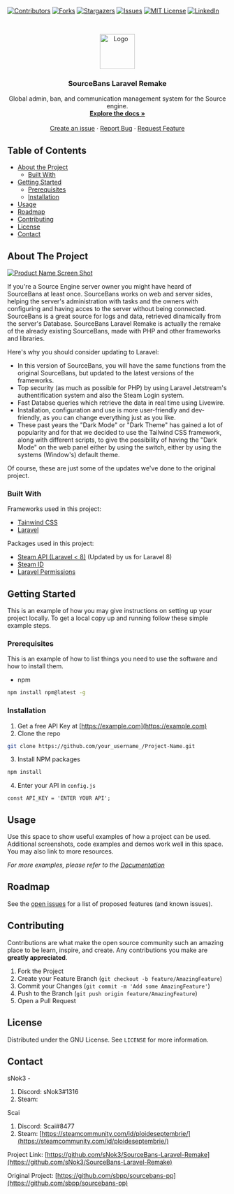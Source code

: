 [![Contributors][contributors-shield]][contributors-url]
[![Forks][forks-shield]][forks-url]
[![Stargazers][stars-shield]][stars-url]
[![Issues][issues-shield]][issues-url]
[![MIT License][license-shield]][license-url]
[![LinkedIn][linkedin-shield]][linkedin-url]



<!-- PROJECT LOGO -->
<br />
<p align="center">
  <a href="https://github.com/sNok3/SourceBans-Laravel-Remake">
    <img src="x" alt="Logo" width="80" height="80">
  </a>

  <h3 align="center">SourceBans Laravel Remake</h3>

  <p align="center">
    Global admin, ban, and communication management system for the Source engine.
    <br />
    <a href="https://github.com/sNok3/SourceBans-Laravel-Remake/readme.md"><strong>Explore the docs »</strong></a>
    <br />
    <br />
    <a href="https://github.com/sNok3/SourceBans-Laravel-Remake/issues/new">Create an issue</a>
    ·
    <a href="https://github.com/sNok3/SourceBans-Laravel-Remake/issues">Report Bug</a>
    ·
    <a href="https://github.com/github.com/sNok3/SourceBans-Laravel-Remake/">Request Feature</a>
  </p>
</p>



<!-- TABLE OF CONTENTS -->
## Table of Contents

* [About the Project](#about-the-project)
  * [Built With](#built-with)
* [Getting Started](#getting-started)
  * [Prerequisites](#prerequisites)
  * [Installation](#installation)
* [Usage](#usage)
* [Roadmap](#roadmap)
* [Contributing](#contributing)
* [License](#license)
* [Contact](#contact)



<!-- ABOUT THE PROJECT -->
## About The Project

[![Product Name Screen Shot][product-screenshot]](https://example.com)

If you're a Source Engine server owner you might have heard of SourceBans at least once. SourceBans works on web and server sides, helping the server's administration with tasks and the owners with configuring and having acces to the server without being connected. SourceBans is a great source for logs and data, retrieved dinamically from the server's Database.
SourceBans Laravel Remake is actually the remake of the already existing SourceBans, made with PHP and other frameworks and libraries.

Here's why you should consider updating to Laravel:
* In this version of SourceBans, you will have the same functions from the original SourceBans, but updated to the latest versions of the frameworks.
* Top security (as much as possible for PHP) by using Laravel Jetstream's authentification system and also the Steam Login system.
* Fast Databse queries which retrieve the data in real time using Livewire.
* Installation, configuration and use is more user-friendly and dev-friendly, as you can change everything just as you like.
* These past years the "Dark Mode" or "Dark Theme" has gained a lot of popularity and for that we decided to use the Tailwind CSS framework, along with different scripts, to give the possibility of having the "Dark Mode" on the web panel either by using the switch, either by using the systems (Window's) default theme.

Of course, these are just some of the updates we've done to the original project.

### Built With
Frameworks used in this project:
* [Tainwind CSS](https://tailwindcss.com)
* [Laravel](https://laravel.com)

Packages used in this project:
* [Steam API (Laravel < 8)](https://packagist.org/packages/syntax/steam-api) (Updated by us for Laravel 8)
* [Steam ID](https://packagist.org/packages/xpaw/steamid)
* [Laravel Permissions](https://packagist.org/packages/spatie/laravel-permission)


## Getting Started

This is an example of how you may give instructions on setting up your project locally.
To get a local copy up and running follow these simple example steps.

### Prerequisites

This is an example of how to list things you need to use the software and how to install them.
* npm
```sh
npm install npm@latest -g
```

### Installation

1. Get a free API Key at [https://example.com](https://example.com)
2. Clone the repo
```sh
git clone https://github.com/your_username_/Project-Name.git
```
3. Install NPM packages
```sh
npm install
```
4. Enter your API in `config.js`
```JS
const API_KEY = 'ENTER YOUR API';
```


## Usage

Use this space to show useful examples of how a project can be used. Additional screenshots, code examples and demos work well in this space. You may also link to more resources.

_For more examples, please refer to the [Documentation](https://example.com)_


## Roadmap

See the [open issues](https://github.com/othneildrew/Best-README-Template/issues) for a list of proposed features (and known issues).



## Contributing

Contributions are what make the open source community such an amazing place to be learn, inspire, and create. Any contributions you make are **greatly appreciated**.

1. Fork the Project
2. Create your Feature Branch (`git checkout -b feature/AmazingFeature`)
3. Commit your Changes (`git commit -m 'Add some AmazingFeature'`)
4. Push to the Branch (`git push origin feature/AmazingFeature`)
5. Open a Pull Request



## License

Distributed under the GNU License. See `LICENSE` for more information.


## Contact

sNok3 - 
 1. Discord: sNok3#1316
 2. Steam:
 
Scai
 1. Discord: Scai#8477
 2. Steam: [https://steamcommunity.com/id/ploideseptembrie/](https://steamcommunity.com/id/ploideseptembrie/)

Project Link: [https://github.com/sNok3/SourceBans-Laravel-Remake](https://github.com/sNok3/SourceBans-Laravel-Remake)

Original Project: [https://github.com/sbpp/sourcebans-pp](https://github.com/sbpp/sourcebans-pp)


[contributors-shield]: https://img.shields.io/github/contributors/othneildrew/Best-README-Template.svg?style=flat-square
[contributors-url]: https://github.com/sNok3/SourceBans-Laravel-Remake/graphs/contributors
[forks-shield]: https://img.shields.io/github/forks/othneildrew/Best-README-Template.svg?style=flat-square
[forks-url]: https://github.com/sNok3/SourceBans-Laravel-Remake/network/members
[stars-shield]: https://img.shields.io/github/stars/othneildrew/Best-README-Template.svg?style=flat-square
[stars-url]: https://github.com/othneildrew/sNok3/SourceBans-Laravel-Remake/stargazers
[issues-shield]: https://img.shields.io/github/issues/othneildrew/Best-README-Template.svg?style=flat-square
[issues-url]: https://github.com/sNok3/SourceBans-Laravel-Remake/issues
[license-shield]: https://img.shields.io/github/license/othneildrew/Best-README-Template.svg?style=flat-square
[license-url]: https://github.com/sNok3/SourceBans-Laravel-Remake/blob/master/LICENSE.txt
[linkedin-shield]: https://img.shields.io/badge/-LinkedIn-black.svg?style=flat-square&logo=linkedin&colorB=555
[linkedin-url]: https://linkedin.com/in/othneildrew
[product-screenshot]: images/screenshot.png

